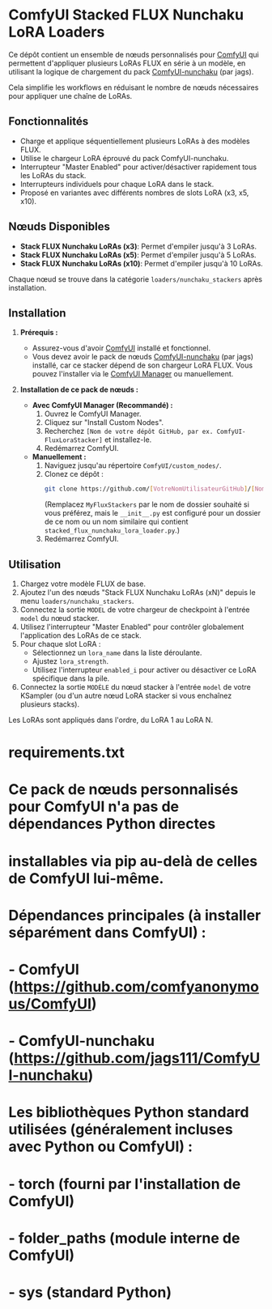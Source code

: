 # ComfyUI Stacked FLUX Nunchaku LoRA Loaders

Ce dépôt contient un ensemble de nœuds personnalisés pour [ComfyUI](https://github.com/comfyanonymous/ComfyUI) qui permettent d'appliquer plusieurs LoRAs FLUX en série à un modèle, en utilisant la logique de chargement du pack [ComfyUI-nunchaku](https://github.com/jags111/ComfyUI-nunchaku) (par jags).

Cela simplifie les workflows en réduisant le nombre de nœuds nécessaires pour appliquer une chaîne de LoRAs.

## Fonctionnalités

*   Charge et applique séquentiellement plusieurs LoRAs à des modèles FLUX.
*   Utilise le chargeur LoRA éprouvé du pack ComfyUI-nunchaku.
*   Interrupteur "Master Enabled" pour activer/désactiver rapidement tous les LoRAs du stack.
*   Interrupteurs individuels pour chaque LoRA dans le stack.
*   Proposé en variantes avec différents nombres de slots LoRA (x3, x5, x10).

## Nœuds Disponibles

*   **Stack FLUX Nunchaku LoRAs (x3)**: Permet d'empiler jusqu'à 3 LoRAs.
*   **Stack FLUX Nunchaku LoRAs (x5)**: Permet d'empiler jusqu'à 5 LoRAs.
*   **Stack FLUX Nunchaku LoRAs (x10)**: Permet d'empiler jusqu'à 10 LoRAs.

Chaque nœud se trouve dans la catégorie `loaders/nunchaku_stackers` après installation.

## Installation

1.  **Prérequis :**
    *   Assurez-vous d'avoir [ComfyUI](https://github.com/comfyanonymous/ComfyUI) installé et fonctionnel.
    *   Vous devez avoir le pack de nœuds [ComfyUI-nunchaku](https://github.com/jags111/ComfyUI-nunchaku) (par jags) installé, car ce stacker dépend de son chargeur LoRA FLUX. Vous pouvez l'installer via le [ComfyUI Manager](https://github.com/ltdrdata/ComfyUI-Manager) ou manuellement.

2.  **Installation de ce pack de nœuds :**
    *   **Avec ComfyUI Manager (Recommandé) :**
        1.  Ouvrez le ComfyUI Manager.
        2.  Cliquez sur "Install Custom Nodes".
        3.  Recherchez `[Nom de votre dépôt GitHub, par ex. ComfyUI-FluxLoraStacker]` et installez-le.
        4.  Redémarrez ComfyUI.
    *   **Manuellement :**
        1.  Naviguez jusqu'au répertoire `ComfyUI/custom_nodes/`.
        2.  Clonez ce dépôt :
            ```bash
            git clone https://github.com/[VotreNomUtilisateurGitHub]/[NomDeVotreDepotGitHub].git MyFluxStackers
            ```
            (Remplacez `MyFluxStackers` par le nom de dossier souhaité si vous préférez, mais le `__init__.py` est configuré pour un dossier de ce nom ou un nom similaire qui contient `stacked_flux_nunchaku_lora_loader.py`.)
        3.  Redémarrez ComfyUI.

## Utilisation

1.  Chargez votre modèle FLUX de base.
2.  Ajoutez l'un des nœuds "Stack FLUX Nunchaku LoRAs (xN)" depuis le menu `loaders/nunchaku_stackers`.
3.  Connectez la sortie `MODEL` de votre chargeur de checkpoint à l'entrée `model` du nœud stacker.
4.  Utilisez l'interrupteur "Master Enabled" pour contrôler globalement l'application des LoRAs de ce stack.
5.  Pour chaque slot LoRA :
    *   Sélectionnez un `lora_name` dans la liste déroulante.
    *   Ajustez `lora_strength`.
    *   Utilisez l'interrupteur `enabled_i` pour activer ou désactiver ce LoRA spécifique dans la pile.
6.  Connectez la sortie `MODÈLE` du nœud stacker à l'entrée `model` de votre KSampler (ou d'un autre nœud LoRA stacker si vous enchaînez plusieurs stacks).

Les LoRAs sont appliqués dans l'ordre, du LoRA 1 au LoRA N.

# requirements.txt

# Ce pack de nœuds personnalisés pour ComfyUI n'a pas de dépendances Python directes
# installables via pip au-delà de celles de ComfyUI lui-même.

# Dépendances principales (à installer séparément dans ComfyUI) :
# - ComfyUI (https://github.com/comfyanonymous/ComfyUI)
# - ComfyUI-nunchaku (https://github.com/jags111/ComfyUI-nunchaku)

# Les bibliothèques Python standard utilisées (généralement incluses avec Python ou ComfyUI) :
# - torch (fourni par l'installation de ComfyUI)
# - folder_paths (module interne de ComfyUI)
# - sys (standard Python)
